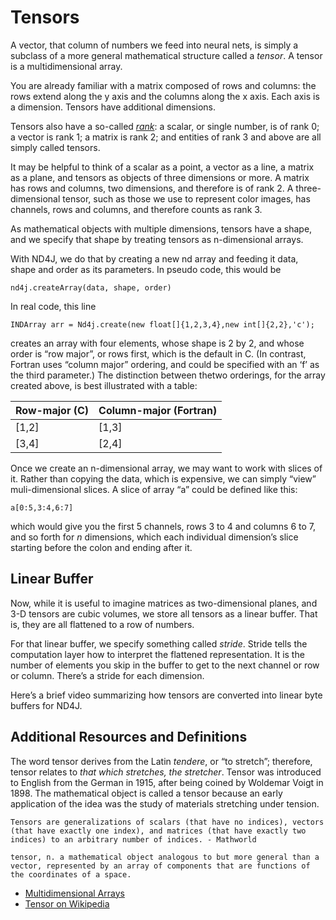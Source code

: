 # Tensors

A vector, that column of numbers we feed into neural nets, is simply a subclass of a more general mathematical structure called a _tensor_. A tensor is a multidimensional array.

You are already familiar with a matrix composed of rows and columns: the rows extend along the y axis and the columns along the x axis. Each axis is a dimension. Tensors have additional dimensions.

Tensors also have a so-called [_rank_](http://mathworld.wolfram.com/TensorRank.html): a scalar, or single number, is of rank 0; a vector is rank 1; a matrix is rank 2; and entities of rank 3 and above are all simply called tensors.

It may be helpful to think of a scalar as a point, a vector as a line, a matrix as a plane, and tensors as objects of three dimensions or more. A matrix has rows and columns, two dimensions, and therefore is of rank 2. A three-dimensional tensor, such as those we use to represent color images, has channels, rows and columns, and therefore counts as rank 3.

As mathematical objects with multiple dimensions, tensors have a shape, and we specify that shape by treating tensors as n-dimensional arrays.

With ND4J, we do that by creating a new nd array and feeding it data, shape and order as its parameters. In pseudo code, this would be

```text
nd4j.createArray(data, shape, order)
```

In real code, this line

```text
INDArray arr = Nd4j.create(new float[]{1,2,3,4},new int[]{2,2},'c');
```

creates an array with four elements, whose shape is 2 by 2, and whose order is “row major”, or rows first, which is the default in C. \(In contrast, Fortran uses “column major” ordering, and could be specified with an ‘f’ as the third parameter.\) The distinction between thetwo orderings, for the array created above, is best illustrated with a table:

| Row-major \(C\) | Column-major \(Fortran\) |
| :--- | :--- |
| \[1,2\] | \[1,3\] |
| \[3,4\] | \[2,4\] |

Once we create an n-dimensional array, we may want to work with slices of it. Rather than copying the data, which is expensive, we can simply “view” muli-dimensional slices. A slice of array “a” could be defined like this:

```text
a[0:5,3:4,6:7]
```

which would give you the first 5 channels, rows 3 to 4 and columns 6 to 7, and so forth for _n_ dimensions, which each individual dimension’s slice starting before the colon and ending after it.

## Linear Buffer <a id="linear-buffer"></a>

Now, while it is useful to imagine matrices as two-dimensional planes, and 3-D tensors are cubic volumes, we store all tensors as a linear buffer. That is, they are all flattened to a row of numbers.

For that linear buffer, we specify something called _stride_. Stride tells the computation layer how to interpret the flattened representation. It is the number of elements you skip in the buffer to get to the next channel or row or column. There’s a stride for each dimension.

Here’s a brief video summarizing how tensors are converted into linear byte buffers for ND4J.

## Additional Resources and Definitions <a id="additional-resources-and-definitions"></a>

The word tensor derives from the Latin _tendere_, or “to stretch”; therefore, tensor relates to _that which stretches, the stretcher_. Tensor was introduced to English from the German in 1915, after being coined by Woldemar Voigt in 1898. The mathematical object is called a tensor because an early application of the idea was the study of materials stretching under tension.

```text
Tensors are generalizations of scalars (that have no indices), vectors (that have exactly one index), and matrices (that have exactly two indices) to an arbitrary number of indices. - Mathworld

tensor, n. a mathematical object analogous to but more general than a vector, represented by an array of components that are functions of the coordinates of a space.
```

* [Multidimensional Arrays](https://www.mathworks.com/help/matlab/math/multidimensional-arrays.html?requestedDomain=www.mathworks.com)
* [Tensor on Wikipedia](https://en.wikipedia.org/wiki/Tensor)

